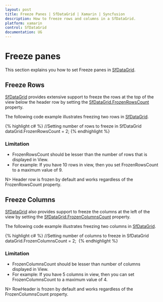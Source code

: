 ```yaml
---
layout: post
title: Freeze Panes | SfDataGrid | Xamarin | Syncfusion
description: How to freeze rows and columns in a SfDataGrid.
platform: xamarin
control: SfDataGrid
documentation: UG
---
```


# Freeze panes

This section explains you how to set Freeze panes in [SfDataGrid](http://help.syncfusion.com/cr/cref_files/xamarin/sfdatagrid/Syncfusion.SfDataGrid.XForms~Syncfusion.SfDataGrid.XForms.SfDataGrid.html). 


## Freeze Rows

[SfDataGrid](http://help.syncfusion.com/cr/cref_files/xamarin/sfdatagrid/Syncfusion.SfDataGrid.XForms~Syncfusion.SfDataGrid.XForms.SfDataGrid.html) provides extensive support to freeze the rows at the top of the view below the header row by setting the [SfDataGrid.FrozenRowsCount](http://help.syncfusion.com/cr/cref_files/xamarin/sfdatagrid/Syncfusion.SfDataGrid.XForms~Syncfusion.SfDataGrid.XForms.SfDataGrid~FrozenRowsCount.html) property. 

The following code example illustrates freezing two rows in [SfDataGrid](http://help.syncfusion.com/cr/cref_files/xamarin/sfdatagrid/Syncfusion.SfDataGrid.XForms~Syncfusion.SfDataGrid.XForms.SfDataGrid.html).

{% highlight c# %}
//Setting number of rows to freeze in SfDataGrid
dataGrid.FrozenRowsCount = 2; 
{% endhighlight %}

### Limitation

* FrozenRowsCount should be lesser than the number of rows that is displayed in View.
* For example: 
If you have 10 rows in view, then you set FrozenRowsCount to a maximum value of 9.

N> Header row is frozen by default and works regardless of the FrozenRowsCount property.


## Freeze Columns

[SfDataGrid](http://help.syncfusion.com/cr/cref_files/xamarin/sfdatagrid/Syncfusion.SfDataGrid.XForms~Syncfusion.SfDataGrid.XForms.SfDataGrid.html) also provides support to freeze the columns at the left of the view by setting the [SfDataGrid.FrozenColumnsCount](http://help.syncfusion.com/cr/cref_files/xamarin/sfdatagrid/Syncfusion.SfDataGrid.XForms~Syncfusion.SfDataGrid.XForms.SfDataGrid~FrozenColumnsCount.html) property. 

The following code example illustrates freezing two columns in [SfDataGrid](http://help.syncfusion.com/cr/cref_files/xamarin/sfdatagrid/Syncfusion.SfDataGrid.XForms~Syncfusion.SfDataGrid.XForms.SfDataGrid.html).

{% highlight c# %}
//Setting number of columns to freeze in SfDataGrid
dataGrid.FrozenColumnsCount = 2;  
{% endhighlight %}

### Limitation

* FrozenColumnsCount should be lesser than number of columns displayed in View.
* For example: 
If you have 5 columns in view, then you can set FrozenColumnsCount to a maximum value of 4.

N> RowHeader is frozen by default and works regardless of the FrozenColumnsCount property.
